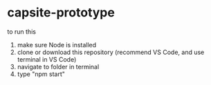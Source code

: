 # capsite-prototype

to run this 
1. make sure Node is installed
2. clone or download this repository (recommend VS Code, and use terminal in VS Code)
3. navigate to folder in terminal
4. type "npm start"
